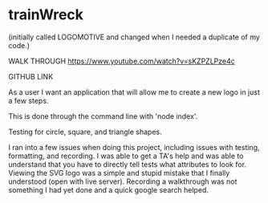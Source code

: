 # trainWreck
(initially called LOGOMOTIVE and changed when I needed a duplicate of my code.)

WALK THROUGH 
https://www.youtube.com/watch?v=sKZPZLPze4c 


GITHUB LINK


As a user I want an application that will allow me to create a new logo in just a few steps.

This is done through the command line with 'node index'.

Testing for circle, square, and triangle shapes. 


I ran into a few issues when doing this project, including issues with testing, formatting, and recording.
I was able to get a TA's help and was able to understand that you have to directly tell tests what attributes to look for.
Viewing the SVG logo was a simple and stupid mistake that I finally understood (open with live server).
Recording a walkthrough was not something I had yet done and a quick google search helped.



